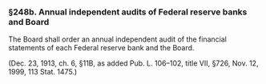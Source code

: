 ### §248b. Annual independent audits of Federal reserve banks and Board ###

The Board shall order an annual independent audit of the financial statements of each Federal reserve bank and the Board.

(Dec. 23, 1913, ch. 6, §11B, as added Pub. L. 106–102, title VII, §726, Nov. 12, 1999, 113 Stat. 1475.)